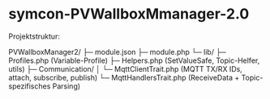 # symcon-PVWallboxMmanager-2.0

Projektstruktur:

PVWallboxManager2/
├─ module.json
├─ module.php
└─ lib/
   ├─ Profiles.php                  (Variable-Profile)
   ├─ Helpers.php                   (SetValueSafe, Topic-Helfer, utils)
   ├─ Communication/
   │   └─ MqttClientTrait.php       (MQTT TX/RX IDs, attach, subscribe, publish)
   └─ MqttHandlersTrait.php         (ReceiveData + Topic-spezifisches Parsing)
